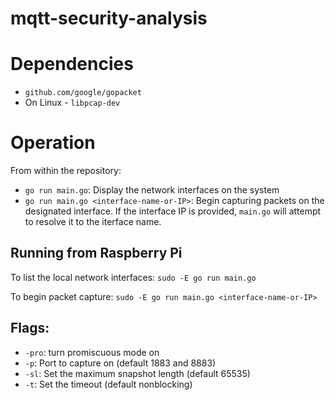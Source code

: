 # mqtt-security-analysis
# Dependencies
* `github.com/google/gopacket`
* On Linux - `libpcap-dev`

# Operation
From within the repository:
* `go run main.go`: Display the network interfaces on the system
* `go run main.go <interface-name-or-IP>`: Begin capturing packets on the designated interface. If the interface IP is provided, `main.go` will attempt to resolve it to the iterface name.

## Running from Raspberry Pi
To list the local network interfaces: `sudo -E go run main.go `

To begin packet capture: `sudo -E go run main.go <interface-name-or-IP>`
## Flags:
* `-pro`: turn promiscuous mode on
* `-p`: Port to capture on (default 1883 and 8883)
* `-sl`: Set the maximum snapshot length (default 65535)
* `-t`: Set the timeout (default nonblocking)
